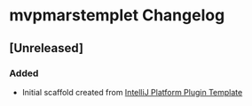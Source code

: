 <!-- Keep a Changelog guide -> https://keepachangelog.com -->

# mvpmarstemplet Changelog

## [Unreleased]
### Added
- Initial scaffold created from [IntelliJ Platform Plugin Template](https://github.com/JetBrains/intellij-platform-plugin-template)
